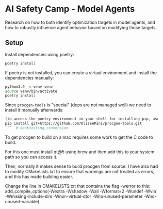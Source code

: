 # AI Safety Camp - Model Agents
Research on how to both identify optimization targets in model agents, and how to robustly influence agent behavior based on modifying those targets.

## Setup
Install dependencies using poetry:
```bash
poetry install
```

If poetry is not installed, you can create a virtual environment and install the dependencies manually:
```bash
python3.9 -m venv venv
source venv/bin/activate
poetry install
```

Since `procgen-tools` is "special" (deps are not managed well) we need to install it manually afterwards:
```bash
(to access the poetry environment in your shell for installing pip, use the command: "poetry shell")
pip install git+https://github.com/UlisseMini/procgen-tools.git
```  # backtesting_conversion

```

To get procgen to build on a mac requires some work to get the C code to build.

For this one must install qt@5 using brew and then add this to your system path so you can access it.

Then, normally it makes sense to build procgen from source. I have also had to modify CMakeLists.txt to ensure that warnings are not treated as errors, and this has made building easier.

Change the line in CMAKELISTS.txt that contains the flag -werror to this:
add_compile_options(-Wextra -Wshadow -Wall -Wformat=2 -Wundef -Wvla -Wmissing-include-dirs -Wnon-virtual-dtor -Wno-unused-parameter -Wno-unused-variable)
